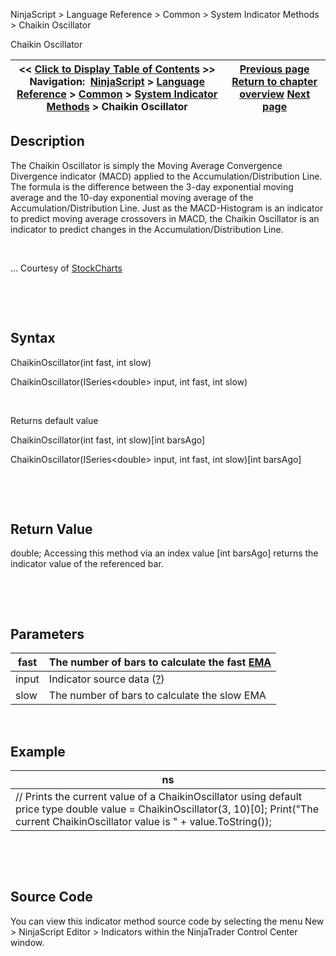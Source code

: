 ﻿


NinjaScript \> Language Reference \> Common \> System Indicator Methods \> Chaikin Oscillator






















Chaikin Oscillator







| \<\< [Click to Display Table of Contents](chaikin_oscillator.md) \>\> **Navigation:**     [NinjaScript](ninjascript.md) \> [Language Reference](language_reference_wip.md) \> [Common](common.md) \> [System Indicator Methods](indicators.md) \> Chaikin Oscillator | [Previous page](chaikin_money_flow.md) [Return to chapter overview](indicators.md) [Next page](chaikin_volatility.md) |
| --- | --- |











## Description


The Chaikin Oscillator is simply the Moving Average Convergence Divergence indicator (MACD) applied to the Accumulation/Distribution Line. The formula is the difference between the 3\-day exponential moving average and the 10\-day exponential moving average of the Accumulation/Distribution Line. Just as the MACD\-Histogram is an indicator to predict moving average crossovers in MACD, the Chaikin Oscillator is an indicator to predict changes in the Accumulation/Distribution Line.


 


... Courtesy of [StockCharts](http://stockcharts.com/education/IndicatorAnalysis/indic_ChaikinOscillator.md)


 


 


## Syntax


ChaikinOscillator(int fast, int slow)  

ChaikinOscillator(ISeries\<double\> input, int fast, int slow)


 


Returns default value  

ChaikinOscillator(int fast, int slow)\[int barsAgo]  

ChaikinOscillator(ISeries\<double\> input, int fast, int slow)\[int barsAgo]


 


 


## Return Value


double; Accessing this method via an index value \[int barsAgo] returns the indicator value of the referenced bar.


 


 


## Parameters




| fast | The number of bars to calculate the fast [EMA](moving_average_-_exponential_e.md) |
| --- | --- |
| input | Indicator source data ([?](valid_input_data_for_indicator.md)) |
| slow | The number of bars to calculate the slow EMA |



 


## 


## Example




| ns |
| --- |
| // Prints the current value of a ChaikinOscillator using default price type double value \= ChaikinOscillator(3, 10)\[0]; Print("The current ChaikinOscillator value is " \+ value.ToString()); |



 


 


## Source Code


You can view this indicator method source code by selecting the menu New \> NinjaScript Editor \> Indicators within the NinjaTrader Control Center window.








